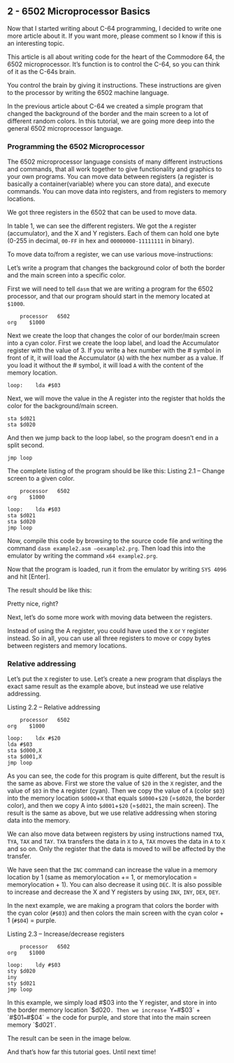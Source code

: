 ## 2 - 6502 Microprocessor Basics

Now that I started writing about C-64 programming, I decided to write one more article about it. If you want more, please comment so I know if this is an interesting topic.

This article is all about writing code for the heart of the Commodore 64, the 6502 microprocessor. It’s function is to control the C-64, so you can think of it as the C-64s brain.

You control the brain by giving it instructions. These instructions are given to the processor by writing the 6502 machine language.

In the previous article about C-64 we created a simple program that changed the background of the border and the main screen to a lot of different random colors. In this tutorial, we are going more deep into the general 6502 microprocessor language.

### Programming the 6502 Microprocessor

The 6502 microprocessor language consists of many different instructions and commands, that all work together to give functionality and graphics to your own programs. You can move data between registers (a register is basically a container(variable) where you can store data), and execute commands. You can move data into registers, and from registers to memory locations.

We got three registers in the 6502 that can be used to move data.


In table 1, we can see the different registers. We got the `A` register (accumulator), and the X and Y registers. Each of them can hold one byte (0-255 in decimal, `00-FF` in hex and `00000000-11111111` in binary).

To move data to/from a register, we can use various move-instructions:

Let’s write a program that changes the background color of both the border and the main screen into a specific color.

First we will need to tell `dasm` that we are writing a program for the 6502 processor, and that our program should start in the memory located at `$1000`.

````
    processor   6502
org    $1000
````

Next we create the loop that changes the color of our border/main screen into a cyan color. First we create the loop label, and load the Accumulator register with the value of 3. If you write a hex number with the # symbol in front of it, it will load the Accumulator (`A`) with the hex number as a value. If you load it without the # symbol, it will load `A` with the content of the memory location.
````
loop:    lda #$03
````
Next, we will move the value in the A register into the register that holds the color for the background/main screen.
````
sta $d021
sta $d020
````
And then we jump back to the loop label, so the program doesn’t end in a split second.
````
jmp loop
````
The complete listing of the program should be like this:
Listing 2.1 – Change screen to a given color.
````
    processor   6502
org    $1000

loop:    lda #$03
sta $d021
sta $d020
jmp loop
````

Now, compile this code by browsing to the source code file and writing the command
`dasm example2.asm –oexample2.prg`. Then load this into the emulator by writing the command `x64 example2.prg`.

Now that the program is loaded, run it from the emulator by writing `SYS 4096` and hit [Enter].

The result should be like this:

Pretty nice, right?

Next, let’s do some more work with moving data between the registers.

Instead of using the A register, you could have used the `X` or `Y` register instead. So in all, you can use all three registers to move or copy bytes between registers and memory locations.

### Relative addressing
Let’s put the `X` register to use. Let’s create a new program that displays the exact same result as the example above, but instead we use relative addressing.

Listing 2.2 – Relative addressing
````
    processor   6502
org    $1000

loop:    ldx #$20
lda #$03
sta $d000,X
sta $d001,X
jmp loop
````
As you can see, the code for this program is quite different, but the result is the same as above. First we store the value of `$20` in the `X` register, and the value of `$03` in the `A` register (cyan). Then we copy the value of `A` (color `$03`) into the memory location `$d000`+`X` that equals `$d000`+`$20` (=`$d020`, the border color), and then we copy A into `$d001`+`$20` (=`$d021`, the main screen). The result is the same as above, but we use relative addressing when storing data into the memory.

We can also move data between registers by using instructions named `TXA`, `TYA`, `TAX` and `TAY`. `TXA` transfers the data in `X` to `A`, `TAX` moves the data in `A` to `X` and so on. Only the register that the data is moved to will be affected by the transfer.

We have seen that the `INC` command can increase the value in a memory location by 1 (same as memorylocation += 1, or memorylocation = memorylocation + 1). You can also decrease it using `DEC`. It is also possible to increase and decrease the X and Y registers by using `INX`, `INY`, `DEX`, `DEY`.

In the next example, we are making a program that colors the border with the cyan color (`#$03`) and then colors the main screen with the cyan color + 1 (`#$04`) = purple.

Listing 2.3 – Increase/decrease registers
````
    processor   6502
org    $1000

loop:    ldy #$03
sty $d020
iny
sty $d021
jmp loop
````

In this example, we simply load #$03 into the Y register, and store in into the border memory location `$d020`. Then we increase `Y` = `#$03` + `#$01` = `#$04` = the code for purple, and store that into the main screen memory `$d021`.

The result can be seen in the image below.


And that’s how far this tutorial goes. Until next time! 
